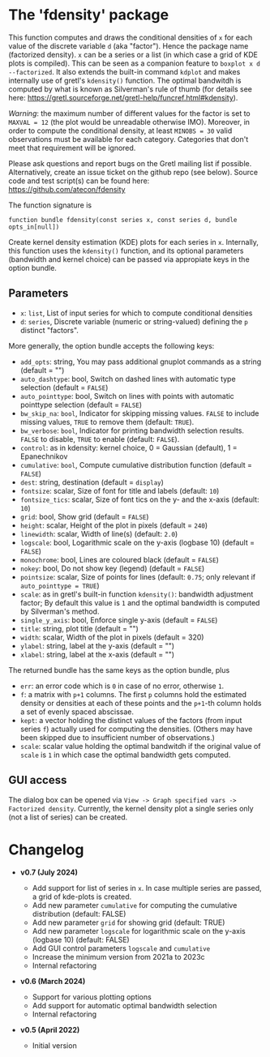 # The 'fdensity' package

This function computes and draws the conditional densities of `x` for each value of the discrete variable `d` (aka "factor"). Hence the package name (factorized density). `x` can be a series or a list (in which case a grid of KDE plots is compiled). This can be seen as a companion feature to `boxplot x d --factorized`. It also extends the built-in command `kdplot` and makes internally use of gretl's `kdensity()` function. The optimal bandwitdh is computed by what is known as Silverman's rule of thumb (for details see here: https://gretl.sourceforge.net/gretl-help/funcref.html#kdensity).

_Warning_: the maximum number of different values for the factor is set to `MAXVAL = 12` (the plot would be unreadable otherwise IMO). Moreover, in order to compute the conditional density, at least `MINOBS = 30` valid observations must be available for each category. Categories that don't meet that requirement will be ignored.

Please ask questions and report bugs on the Gretl mailing list if possible. Alternatively, create an issue ticket on the github repo (see below).
Source code and test script(s) can be found here: https://github.com/atecon/fdensity

The function signature is

```
function bundle fdensity(const series x, const series d, bundle opts_in[null])
```

Create kernel density estimation (KDE) plots for each series in `x`. Internally, this function uses the `kdensity()` function, and its optional parameters (bandwidth and kernel choice) can be passed via appropiate keys in the option bundle.

## Parameters

- `x`:  `list`, List of input series for which to compute conditional densities
- `d`:  `series`, Discrete variable (numeric or string-valued) defining the `p` distinct "factors".

More generally, the option bundle accepts the following keys:

- `add_opts`: string, You may pass additional gnuplot commands as a string (default = "")
- `auto_dashtype`: bool, Switch on dashed lines with automatic type selection (default = `FALSE`)
- `auto_pointtype`: bool, Switch on lines with points with automatic pointtype selection (default = `FALSE`)
- `bw_skip_na`: `bool`, Indicator for skipping missing values. `FALSE` to include missing values, `TRUE` to remove them (default: `TRUE`).
- `bw_verbose`: `bool`, Indicator for printing bandwidth selection results. `FALSE` to disable, `TRUE` to enable (default: `FALSE`).
- `control`: as in kdensity: kernel choice, 0 = Gaussian (default), 1 = Epanechnikov
- `cumulative`: `bool`, Compute cumulative distribution function (default = `FALSE`)
- `dest`: string, destination (default = `display`)
- `fontsize`: scalar, Size of font for title and labels (default: `10`)
- `fontsize_tics`: scalar, Size of font tics on the y- and the x-axis (default: `10`)
- `grid`: bool, Show grid (default = `FALSE`)
- `height`: scalar, Height of the plot in pixels (default = `240`)
- `linewidth`: scalar, Width of line(s) (default: `2.0`)
- `logscale`: bool, Logarithmic scale on the y-axis (logbase 10) (default = `FALSE`)
- `monochrome`: bool, Lines are coloured black (default = `FALSE`)
- `nokey`: bool, Do not show key (legend) (default = `FALSE`)
- `pointsize`: scalar, Size of points for lines (default: `0.75`; only relevant if `auto_pointtype = TRUE`)
- `scale`: as in gretl's built-in function `kdensity()`: bandwidth adjustment factor; By default this value is `1` and the optimal bandwidth is computed by Silverman's method.
- `single_y_axis`: bool, Enforce single y-axis (default = `FALSE`)
- `title`: string, plot title (default = "")
- `width`: scalar, Width of the plot in pixels (default = 320)
- `ylabel`: string, label at the y-axis (default = "")
- `xlabel`: string, label at the x-axis (default = "")

The returned bundle has the same keys as the option bundle, plus

- `err`: an error code which is `0` in case of no error, otherwise `1`.
- `f`: a matrix with `p+1` columns. The first `p` columns hold the estimated density or densities at each of these points and the `p+1`-th column holds a set of evenly spaced abscissae.
- `kept`: a vector holding the distinct values of the factors (from input series `f`) actually used for computing the densities. (Others may have been skipped due to insufficient number of observations.)
- `scale`: scalar value holding the optimal bandwitdh if the original value of `scale` is `1` in which case the optimal bandwidth gets computed.


## GUI access

The dialog box can be opened via `View -> Graph specified vars -> Factorized density`. Currently, the kernel density plot a single series only (not a list of series) can be created.


# Changelog

* **v0.7 (July 2024)**
    * Add support for list of series in `x`. In case multiple series are passed, a grid of kde-plots is created.
    * Add new parameter `cumulative` for computing the cumulative distribution (default: FALSE)
    * Add new parameter `grid` for showing grid (default: TRUE)
    * Add new parameter `logscale` for logarithmic scale on the y-axis (logbase 10) (default: FALSE)
    * Add GUI control parameters `logscale` and `cumulative`
    * Increase the minimum version from 2021a to 2023c
    * Internal refactoring


* **v0.6 (March 2024)**
    * Support for various plotting options
    * Add support for automatic optimal bandwidth selection
    * Internal refactoring

* **v0.5 (April 2022)**
    * Initial version
